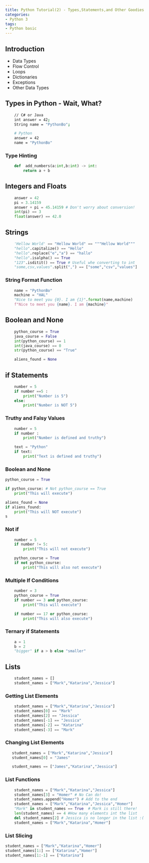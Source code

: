 ```yaml
---
title: Python Tutorial(2) - Types,Statements,and Other Goodies
categories:
- Python 3
tags:
- Python basic
---
```


## Introduction
- Data Types
- Flow Control
- Loops
- Dictionaries
- Exceptions
- Other Data Types

## Types in Python - Wait, What?
``` bash
    // C# or Java
    int answer = 42;
    String name = "PythonBo";

    # Python
    answer = 42
    name = "PythonBo"    
``` 

### Type Hinting
``` python
    def  add_numbers(a:int,b:int) -> int:
        return a + b
``` 

## Integers and Floats
``` python
    answer = 42
    pi = 3.14159
    answer + pi = 45.14159 # Don't worry about conversion!
    int(pi) == 3
    float(answer) == 42.0
``` 

## Strings
``` python
    'Hellow World' == "Hellow World" == """Hellow World""" 
    "hello".capitalize() == "Hello"
    "hello".replace("e","a") == "hallo"
    "hello".isalpha() == True
    "123".isditit() == True # Useful whe converting to int
    "some,csv,values".split(",") == ["some","csv","values"]    
``` 

### String Format Function
``` python
    name = "PythonBo"
    machine = "HAL"
    "Nice to meet you {0}. I am {1}".format(name,machine)
    f"Nice to meet you {name}. I am {machine}"
```

## Boolean and None
``` python
    python_course = True
    java_course = False
    int(python_course) == 1
    int(java_course) == 0
    str(python_course) == "True"

    aliens_found = None
```

## if Statements
``` python
    number = 5
    if number ==5 :
        print("Number is 5")
    else:
        print("Number is NOT 5")
``` 

### Truthy and Falsy Values
``` python
    number = 5
    if number :
        print("Number is defined and truthy")

    text = "Python"
    if text:
        print("Text is defined and truthy")
``` 

### Boolean and None
``` python
python_course = True

if python_course: # Not python_course == True
    print("This will execute")

aliens_found = None
if aliens_found:
    print("This will NOT execute")
s
``` 

### Not if
``` python
    number = 5
    if number != 5:
        print("This will not execute")

    python_course = True
    if not python_course:
        print("This will also not execute")
``` 


### Multiple If Conditions
``` python
    number = 3
    python_course = True
    if number == 3 and python_course:
        print("This will execute")

    if number == 17 or python_course:
        print("This will also execute")
``` 

### Ternary if Statements
``` python
    a = 1
    b = 2
    "bigger" if a > b else "smaller"
``` 

## Lists
``` python
    student_names = []
    student_names = ["Mark","Katarina","Jessica"]
``` 

### Getting List Elements
``` python
    student_names = ["Mark","Katarina","Jessica"]
    student_names[0] == "Mark"
    student_names[2] == "Jessica"
    student_names[-1] == "Jessica"
    student_names[-2] == "Katarina"
    student_names[-3] == "Mark"    
``` 

### Changing List Elements
``` python
   student_names = ["Mark","Katarina","Jessica"]
   student_names[0] = "James"

   student_names == ["James","Katarina","Jessica"]
``` 

### List Functions
``` python
    student_names = ["Mark","Katarina","Jessica"]
    student_names[3] = "Homer" # No Can do!
    student_names.append("Homer") # Add to the end
    student_names = ["Mark","Katarina","Jessica","Homer"]
    "Mark" in student_names == True  # Mark is still there!
    len(student_names) == 4 #How many elements int the list
    del student_names[2] # Jessica is no longer in the list :(
    student_names = ["Mark","Katarina","Homer"]    

``` 

### List Slicing
``` python
student_names = ["Mark","Katarina","Homer"]
student_names[1:] == ["Katarina","Homer"]
student_names[1:-1] == ["Katarina"]
``` 

